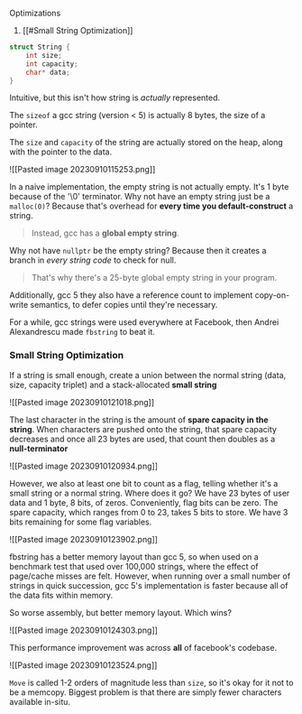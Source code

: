 
Optimizations
1. [[#Small String Optimization]]

```cpp
struct String {
	int size;
	int capacity;
	char* data;
}
```
Intuitive, but this isn't how string is *actually* represented.

The `sizeof` a gcc string (version < 5) is actually 8 bytes, the size of a pointer.

The `size` and `capacity` of the string are actually stored on the heap, along with the pointer to the data.

![[Pasted image 20230910115253.png]]

In a naive implementation, the empty string is not actually empty. It's 1 byte because of the '\\0' terminator.
Why not have an empty string just be a `malloc(0)`? Because that's overhead for **every time you default-construct** a string.
>Instead, gcc has a **global empty string**.

Why not have `nullptr` be the empty string? Because then it creates a branch in *every string code* to check for null.
>That's why there's a 25-byte global empty string in your program.

Additionally, gcc 5 they also have a reference count to implement copy-on-write semantics, to defer copies until they're necessary.

For a while, gcc strings were used everywhere at Facebook, then Andrei Alexandrescu made `fbstring` to beat it.

### Small String Optimization

If a string is small enough, create a union between the normal string (data, size, capacity triplet) and a stack-allocated **small string**

![[Pasted image 20230910121018.png]]

The last character in the string is the amount of **spare capacity in the string**. When characters are pushed onto the string, that spare capacity decreases and once all 23 bytes are used, that count then doubles as a **null-terminator**

![[Pasted image 20230910120934.png]]

However, we also at least one bit to count as a flag, telling whether it's a small string or a normal string. Where does it go?
We have 23 bytes of user data and 1 byte, 8 bits, of zeros. Conveniently, flag bits can be zero. The spare capacity, which ranges from 0 to 23, takes 5 bits to store. We have 3 bits remaining for some flag variables.

![[Pasted image 20230910123902.png]]

fbstring has a better memory layout than gcc 5, so when used on a benchmark test that used over 100,000 strings, where the effect of page/cache misses are felt. However, when running over a small number of strings in quick succession, gcc 5's implementation is faster because all of the data fits within memory.

So worse assembly, but better memory layout. Which wins?

![[Pasted image 20230910124303.png]]

This performance improvement was across **all** of facebook's codebase.

![[Pasted image 20230910123524.png]]

`Move` is called 1-2 orders of magnitude less than `size`, so it's okay for it not to be a memcopy. Biggest problem is that there are simply fewer characters available in-situ.